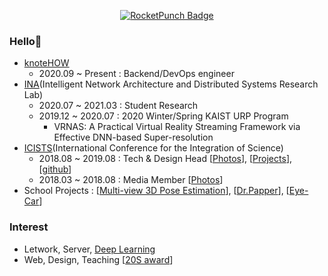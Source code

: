 <div align=center>

[![RocketPunch Badge](https://img.shields.io/badge/-RocketPunch-blueviolet?style=flat-square&logoColor=white&link=https://www.rocketpunch.com/@ssumin6)](https://www.rocketpunch.com/@bsho0330)
</div>

### Hello👋
- [knoteHOW](https://knotehow.com) 
  - 2020.09 ~ Present : Backend/DevOps engineer
- [INA](http://ina.kaist.ac.kr/new_home/index.html)(Intelligent Network Architecture and Distributed Systems Research Lab)
  - 2020.07 ~ 2021.03 : Student Research
  - 2019.12 ~ 2020.07 : 2020 Winter/Spring KAIST URP Program
    - VRNAS: A Practical Virtual Reality Streaming Framework via Effective DNN-based Super-resolution
- [ICISTS](http://www.icists.org/)(International Conference for the Integration of Science)
  - 2018.08 ~ 2019.08 : Tech & Design Head [[Photos](http://www.icists.org/2019)], [[Projects](https://docs.google.com/presentation/d/1N4rhKIhlKTXXitN0S_-J4TYuYETpGRzY79fnSniKw_o/edit?usp=sharing)], [[github](https://github.com/icists)]
  - 2018.03 ~ 2018.08 : Media Member [[Photos](http://www.icists.org/2018)]
- School Projects : [[Multi-view 3D Pose Estimation](https://github.com/TheStarkor/multiview-3d-pose-estimation)], [[Dr.Papper](https://github.com/bonjune/dr-papper)], [[Eye-Car](https://github.com/TheStarkor/Eye-Car)]

### Interest
- Letwork, Server, [Deep Learning](https://github.com/TheStarkor/Deep-Learning-Examples)
- Web, Design, Teaching [[20S award](https://drive.google.com/file/d/1U8liB2NROc_B70dX06pRHam6cjA62F9T/view?usp=sharing)]
